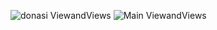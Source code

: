 
![donasi ViewandViews](https://user-images.githubusercontent.com/44064496/72579342-69c28280-390b-11ea-9bde-ac90ec4b32de.png)
![Main ViewandViews](https://user-images.githubusercontent.com/44064496/72579343-6a5b1900-390b-11ea-9577-6206406c1e07.png)
